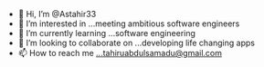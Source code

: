 - 👋 Hi, I’m @Astahir33
- 👀 I’m interested in ...meeting ambitious software engineers 
- 🌱 I’m currently learning ...software engineering 
- 💞️ I’m looking to collaborate on ...developing life changing apps 
- 📫 How to reach me ...tahiruabdulsamadu@gmail.com 

<!---
Astahir33/Astahir33 is a ✨ special ✨ repository because its `README.md` (this file) appears on your GitHub profile.
You can click the Preview link to take a look at your changes.
--->
